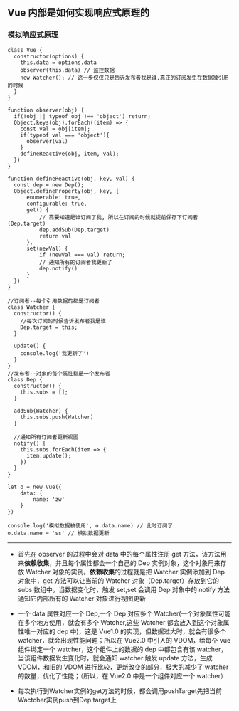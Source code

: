 ## Vue 内部是如何实现响应式原理的

### 模拟响应式原理

```
class Vue {
  constructor(options) {
    this.data = options.data
    observer(this.data) // 监控数据
    new Watcher(); // 这一步仅仅只是告诉发布者我是谁,真正的订阅发生在数据被引用的时候
  }
}

function observer(obj) {
  if(!obj || typeof obj !== 'object') return;
  Object.keys(obj).forEach((item) => {
    const val = obj[item];
    if(typeof val === 'object'){
      observer(val)
    }
    defineReactive(obj, item, val);
  })
}

function defineReactive(obj, key, val) {
  const dep = new Dep();
  Object.defineProperty(obj, key, {
      enumerable: true,
      configurable: true,
      get() {
          // 需要知道是谁订阅了我, 所以在订阅的时候就提前保存下订阅者(Dep.target)
          dep.addSub(Dep.target)
          return val
      },
      set(newVal) {
          if (newVal === val) return;
          // 通知所有的订阅者我更新了
          dep.notify()
      }
  })
}

//订阅者--每个引用数据的都是订阅者
class Watcher {
  constructor() {
    //每次订阅的时候告诉发布者我是谁
    Dep.target = this;
  }

  update() {
    console.log('我更新了')
  }
}
//发布者--对象的每个属性都是一个发布者
class Dep {
  constructor() {
    this.subs = [];
  }

  addSub(Watcher) {
    this.subs.push(Watcher)
  }

  //通知所有订阅者更新视图
  notify() {
    this.subs.forEach(item => {
      item.update();
    })
  }
}

let o = new Vue({
    data: {
        name: 'zw'
    }
})

console.log('模拟数据被使用', o.data.name) // 此时订阅了
o.data.name = 'ss' // 模拟数据更新
```
---

- 首先在 observer 的过程中会对 data 中的每个属性注册 get 方法，该方法用来**依赖收集**，并且每个属性都会一个自己的 Dep 实例对象，这个对象用来存放 Watcher 对象的实例。**依赖收集**的过程就是把 Watcher 实例添加到 Dep 对象中，get 方法可以让当前的 Watcher 对象（Dep.target）存放到它的 subs 数组中。当数据变化时，触发 set,set 会调用 Dep 对象中的 notify 方法通知它内部所有的 Watcher 对象进行视图更新

- 一个 data 属性对应一个 Dep,一个 Dep 对应多个 Watcher(一个对象属性可能在多个地方使用，就会有多个 Watcher,这些 Watcher 都会放入到这个对象属性唯一对应的 dep 中)，这是 Vue1.0 的实现，但数据过大时，就会有很多个 watcher，就会出现性能问题；所以在 Vue2.0 中引入的 VDOM，给每个 vue 组件绑定一个 watcher，这个组件上的数据的 dep 中都包含有该 watcher，当该组件数据发生变化时，就会通知 watcher 触发 update 方法，生成 VDOM，和旧的 VDOM 进行比较，更新改变的部分，极大的减少了 watcher 的数量，优化了性能；（所以，在 Vue2.0 中是一个组件对应一个 watcher）

- 每次执行到Watcher实例的get方法的时候，都会调用pushTarget先把当前Wactcher实例push到Dep.target上
